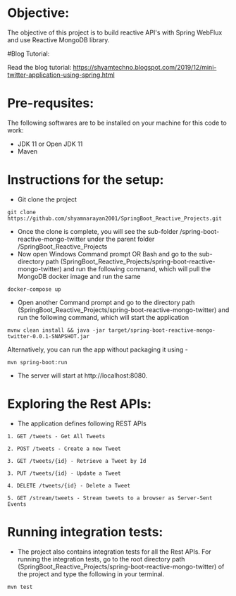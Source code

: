 # Objective:

The objective of this project is to build reactive API's with Spring WebFlux and use Reactive MongoDB library.

#Blog Tutorial:

Read the blog tutorial: https://shyamtechno.blogspot.com/2019/12/mini-twitter-application-using-spring.html

# Pre-requsites:
The following softwares are to be installed on your machine for this code to work:
* JDK 11 or Open JDK 11
* Maven

# Instructions for the setup:

* Git clone the project
```
git clone https://github.com/shyamnarayan2001/SpringBoot_Reactive_Projects.git
```
* Once the clone is complete, you will see the sub-folder /spring-boot-reactive-mongo-twitter under the parent folder /SpringBoot_Reactive_Projects
* Now open Windows Command prompt OR Bash and go to the sub-directory path (SpringBoot_Reactive_Projects/spring-boot-reactive-mongo-twitter) and run the following command, which will pull the MongoDB docker image and run the same
```
docker-compose up
```
* Open another Command prompt and go to the directory path (SpringBoot_Reactive_Projects/spring-boot-reactive-mongo-twitter) and run the following command, which will start the application
```
mvnw clean install && java -jar target/spring-boot-reactive-mongo-twitter-0.0.1-SNAPSHOT.jar
```

Alternatively, you can run the app without packaging it using -
```
mvn spring-boot:run
```
* The server will start at http://localhost:8080.

# Exploring the Rest APIs:

* The application defines following REST APIs
```
1. GET /tweets - Get All Tweets

2. POST /tweets - Create a new Tweet

3. GET /tweets/{id} - Retrieve a Tweet by Id

3. PUT /tweets/{id} - Update a Tweet

4. DELETE /tweets/{id} - Delete a Tweet

5. GET /stream/tweets - Stream tweets to a browser as Server-Sent Events
``` 
# Running integration tests:

* The project also contains integration tests for all the Rest APIs. For running the integration tests, go to the root directory path (SpringBoot_Reactive_Projects/spring-boot-reactive-mongo-twitter) of the project and type the following in your terminal.
``` 
mvn test
``` 